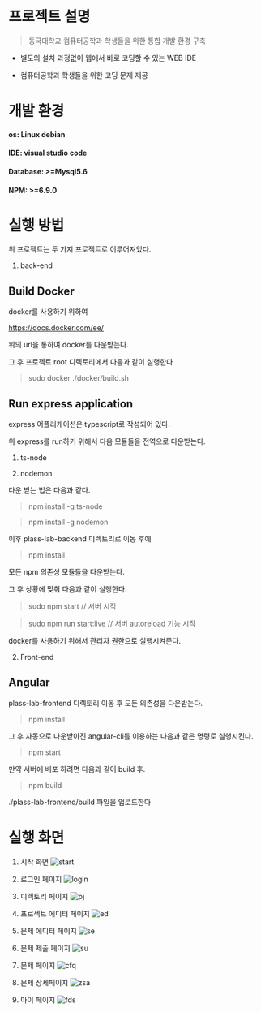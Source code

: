 

# 프로젝트 설명

> 동국대학교 컴퓨터공학과 학생들을 위한 통합 개발 환경 구축

 * 별도의 설치 과정없이 웹에서 바로 코딩할 수 있는 WEB IDE

 * 컴퓨터공학과 학생들을 위한 코딩 문제 제공

 

# 개발 환경

 

#### os: Linux debian

#### IDE: visual studio code

#### Database: >=Mysql5.6

#### NPM: >=6.9.0

 

# 실행 방법

위 프로젝트는 두 가지 프로젝트로 이루어져있다.

1. back-end

## Build Docker

docker를 사용하기 위하여 

https://docs.docker.com/ee/

위의 url을 통하여 docker를 다운받는다.

 

그 후 프로젝트 root 디렉토리에서 다음과 같이 실행한다

> sudo docker ./docker/build.sh

 

## Run express application

express 어플리케이션은 typescript로 작성되어 있다.

위 express를 run하기 위해서 다음 모듈들을 전역으로 다운받는다.

1. ts-node

2. nodemon

다운 받는 법은 다음과 같다.

> npm install -g ts-node

 

> npm install -g nodemon

 

이후 plass-lab-backend 디렉토리로 이동 후에

> npm install

 

모든 npm 의존성 모듈들을 다운받는다.

그 후 상황에 맞춰 다음과 같이 실행한다.

> sudo npm start // 서버 시작

> sudo npm run start:live // 서버 autoreload 기능 시작

 

docker를 사용하기 위해서 관리자 권한으로 실행시켜준다.

 

2. Front-end

## Angular

plass-lab-frontend 디렉토리 이동 후 모든 의존성을 다운받는다.

> npm install

 

그 후 자동으로 다운받아진 angular-cli를 이용하는 다음과 같은 명령로 실행시킨다. 

> npm start

 

만약 서버에 배포 하려면 다음과 같이 build 후.

> npm build

 ./plass-lab-frontend/build 파일을 업로드한다

 

# 실행 화면

1. 시작 화면
![start](./images/메인화면.png)

2. 로그인 페이지
![login](./images/로그인화면.png)

3. 디렉토리 페이지 
![pj](./images/디렉토라ㅣ화면.png)

4. 프로젝트 에디터 페이지
![ed](./images/프로젝트진행화면.png)

4. 문제 에디터 페이지
![se](./images/문제5.png)

4. 문제 제출 페이지
![su](./images/테스트결과.png)

5. 문제 페이지
![cfq](./images/문제리스트화면.png)

6. 문제 상세페이지
![zsa](./images/문제자세히페이지.png)

7. 마이 페이지
![fds](./images/마이페이지.png)

